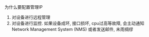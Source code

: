 
为什么要配置管理IP
1. 对设备进行远程管理
2. 对设备进行监控. 如果设备成环, 接口损坏, cpu过高等故障, 会主动通知Network Management System  (NMS) 或者发送邮件, 未雨绸缪

